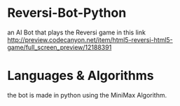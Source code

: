 # Reversi-Bot-Python
an AI Bot that plays the Reversi game in this link
http://preview.codecanyon.net/item/html5-reversi-html5-game/full_screen_preview/12188391

# Languages & Algorithms
the bot is made in python using the MiniMax Algorithm.
